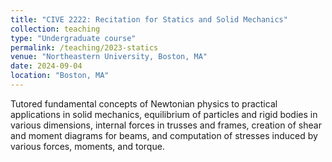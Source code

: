 ```yaml
---
title: "CIVE 2222: Recitation for Statics and Solid Mechanics"
collection: teaching
type: "Undergraduate course"
permalink: /teaching/2023-statics
venue: "Northeastern University, Boston, MA"
date: 2024-09-04
location: "Boston, MA"
---
```

Tutored fundamental concepts of Newtonian physics to practical applications in solid mechanics, equilibrium of particles and rigid bodies in various dimensions, internal forces in trusses and frames, creation of shear and moment diagrams for beams, and computation of stresses induced by various forces, moments, and torque.
